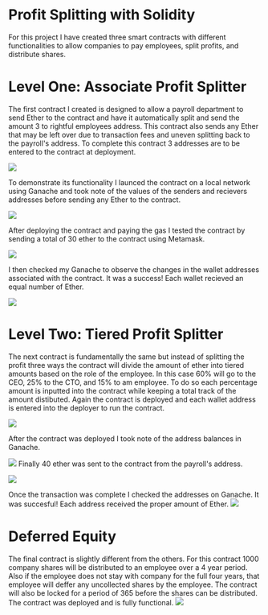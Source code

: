 # Profit Splitting with Solidity
For this project I have created three smart contracts with different functionalities to allow companies to pay employees, split profits, and distribute shares.

# Level One: Associate Profit Splitter
The first contract I created is designed to allow a payroll department to send Ether to the contract and have it automatically split and send the amount 3 to rightful employees address.  This contract also sends any Ether that may be left over due to transaction fees and uneven splitting back to the payroll's address.  To complete this contract 3 addresses are to be entered to the contract at deployment.

![](images/associate_deploy.png)

To demonstrate its functionality I launced the contract on a local network using Ganache and took note of the values of the senders and recievers addresses before sending any Ether to the contract.

![](images/associate_before.png)

After deploying the contract and paying the gas I tested the contract by sending a total of 30 ether to the contract using Metamask.

![](images/sending_associate.png)

I then checked my Ganache to observe the changes in the wallet addresses associated with the contract.  It was a success!  Each wallet recieved an equal number of Ether.

![](images/associate_after.png)

# Level Two: Tiered Profit Splitter
The next contract is fundamentally the same but instead of splitting the profit three ways the contract will divide the amount of ether into tiered amounts based on the role of the employee.  In this case 60% will go to the CEO, 25% to the CTO, and 15% to am employee.  To do so each percentage amount is inputted into the contract while keeping a total track of the amount distibuted.
Again the contract is deployed and each wallet address is entered into the deployer to run the contract.

![](images/tiered_deploy.png)

After the contract was deployed I took note of the address balances in Ganache.

![](images/tiered_before.png)
Finally 40 ether was sent to the contract from the payroll's address.

![](images/sending_tiered.png)

Once the transaction was complete I checked the addresses on Ganache.  It was succesful!  Each address received the proper amount of Ether.
![](images/tiered_after.png)

# Deferred Equity
 The final contract is slightly different from the others.  For this contract 1000 company shares will be distributed to an employee over a 4 year period.  Also if the employee does not stay with company for the full four years, that employee will deffer any uncollected shares by the employee.  The contract will also be locked for a period of 365 before the shares can be distributed. The contract was deployed and is fully functional.
 ![](images/distribute_function.png)
